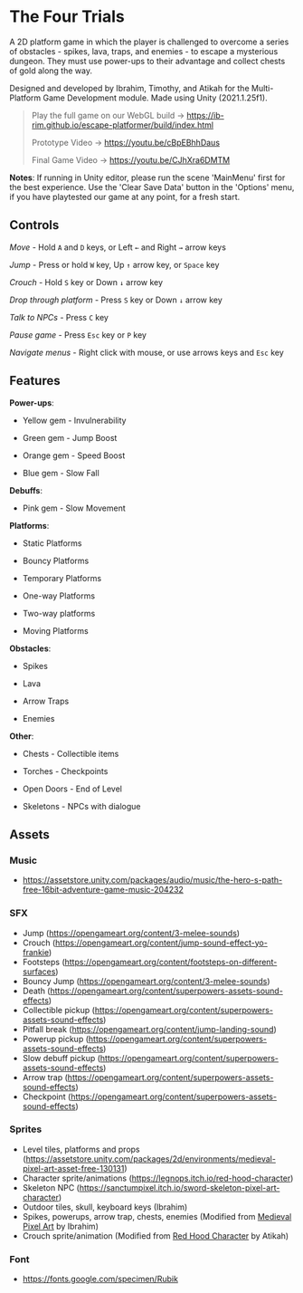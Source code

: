 # The Four Trials

A 2D platform game in which the player is challenged to overcome a series of obstacles - spikes, lava, traps, and enemies -  to escape a mysterious dungeon. They must use power-ups to their advantage and collect chests of gold along the way. 

Designed and developed by Ibrahim, Timothy, and Atikah for the Multi-Platform Game Development module. Made using Unity (2021.1.25f1).

> Play the full game on our WebGL build -> https://ib-rim.github.io/escape-platformer/build/index.html
>
> Prototype Video -> https://youtu.be/cBpEBhhDaus
>
> Final Game Video -> https://youtu.be/CJhXra6DMTM

**Notes**: If running in Unity editor, please run the scene 'MainMenu' first for the best experience. Use the 'Clear Save Data' button in the 'Options' menu, if you have playtested our game at any point, for a fresh start.

## Controls

_Move_ - Hold `A` and `D` keys, or Left `←` and Right `→` arrow keys

_Jump_ - Press or hold `W` key, Up `↑` arrow key, or `Space` key

_Crouch_ - Hold `S` key or Down `↓` arrow key

_Drop through platform_ - Press `S` key or Down `↓` arrow key

_Talk to NPCs_ - Press `C` key

_Pause game_ - Press `Esc` key or `P` key 

_Navigate menus_ - Right click with mouse, or use arrows keys and `Esc` key

## Features

**Power-ups**:

-	Yellow gem - Invulnerability

-	Green gem - Jump Boost

-	Orange gem - Speed Boost

-	Blue gem - Slow Fall

**Debuffs**:

-	Pink gem - Slow Movement

**Platforms**:

-	Static Platforms

-	Bouncy Platforms

-	Temporary Platforms

-	One-way Platforms

- Two-way platforms

-	Moving Platforms

**Obstacles**:

-	Spikes

-	Lava

- Arrow Traps

-	Enemies

**Other**:

-	Chests - Collectible items

-	Torches - Checkpoints

-	Open Doors - End of Level

- Skeletons - NPCs with dialogue

## Assets

### Music
- https://assetstore.unity.com/packages/audio/music/the-hero-s-path-free-16bit-adventure-game-music-204232

### SFX
- Jump  (https://opengameart.org/content/3-melee-sounds)
- Crouch (https://opengameart.org/content/jump-sound-effect-yo-frankie)
- Footsteps (https://opengameart.org/content/footsteps-on-different-surfaces)
- Bouncy Jump (https://opengameart.org/content/3-melee-sounds)
- Death (https://opengameart.org/content/superpowers-assets-sound-effects)
- Collectible pickup (https://opengameart.org/content/superpowers-assets-sound-effects)
- Pitfall break  (https://opengameart.org/content/jump-landing-sound)
- Powerup pickup (https://opengameart.org/content/superpowers-assets-sound-effects)
- Slow debuff pickup (https://opengameart.org/content/superpowers-assets-sound-effects)
- Arrow trap (https://opengameart.org/content/superpowers-assets-sound-effects)
- Checkpoint (https://opengameart.org/content/superpowers-assets-sound-effects)

### Sprites
- Level tiles, platforms and props (https://assetstore.unity.com/packages/2d/environments/medieval-pixel-art-asset-free-130131)
- Character sprite/animations (https://legnops.itch.io/red-hood-character)
- Skeleton NPC (https://sanctumpixel.itch.io/sword-skeleton-pixel-art-character)
- Outdoor tiles, skull, keyboard keys (Ibrahim)
- Spikes, powerups, arrow trap, chests, enemies (Modified from [Medieval Pixel Art](https://assetstore.unity.com/packages/2d/environments/medieval-pixel-art-asset-free-130131) by Ibrahim)
- Crouch sprite/animation (Modified from [Red Hood Character](https://legnops.itch.io/red-hood-character) by Atikah) 

### Font
- https://fonts.google.com/specimen/Rubik
